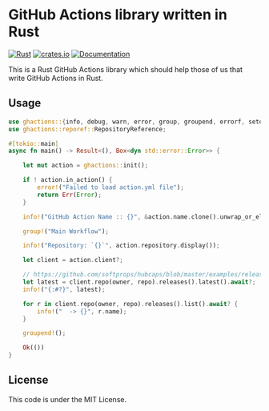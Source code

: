 # GitHub Actions library written in Rust

[![Rust](https://github.com/GeekMasher/rust-templates/actions/workflows/build.yml/badge.svg)](https://github.com/GeekMasher/rust-templates/actions/workflows/build.yml)
[![crates.io](https://img.shields.io/crates/d/ghactions.svg)](https://crates.io/crates/ghactions)
[![Documentation](https://docs.rs/ghactions/badge.svg)](https://docs.rs/ghactions/)

This is a Rust GitHub Actions library which should help those of us that write GitHub Actions in Rust.


## Usage

```rust
use ghactions::{info, debug, warn, error, group, groupend, errorf, setoutput};
use ghactions::reporef::RepositoryReference;

#[tokio::main]
async fn main() -> Result<(), Box<dyn std::error::Error>> {

    let mut action = ghactions::init();

    if ! action.in_action() {
        error!("Failed to load action.yml file");
        return Err(Error);
    }

    info!("GitHub Action Name :: {}", &action.name.clone().unwrap_or_else(|| "N/A".to_string()));

    group!("Main Workflow");

    info!("Repository: `{}`", action.repository.display());

    let client = action.client?;

    // https://github.com/softprops/hubcaps/blob/master/examples/releases.rs
    let latest = client.repo(owner, repo).releases().latest().await?;
    info!("{:#?}", latest);

    for r in client.repo(owner, repo).releases().list().await? {
        info!("  -> {}", r.name);
    }

    groupend!();

    Ok(())
}
```


## License 

This code is under the MIT License.

